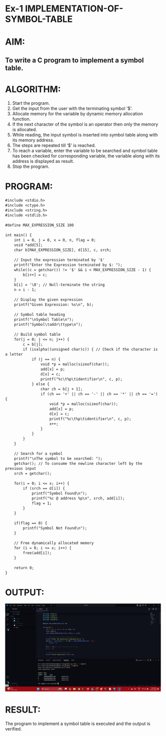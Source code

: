 # Ex-1 IMPLEMENTATION-OF-SYMBOL-TABLE
# AIM:
## To write a C program to implement a symbol table.
# ALGORITHM:
1.	Start the program.
2.	Get the input from the user with the terminating symbol ‘$’.
3.	Allocate memory for the variable by dynamic memory allocation function.
4.	If the next character of the symbol is an operator then only the memory is allocated.
5.	While reading, the input symbol is inserted into symbol table along with its memory address.
6.	The steps are repeated till ‘$’ is reached.
7.	To reach a variable, enter the variable to be searched and symbol table has been checked for corresponding variable, the variable along with its address is displayed as result.
8.	Stop the program. 
# PROGRAM:
```
#include <stdio.h> 
#include <ctype.h> 
#include <string.h> 
#include <stdlib.h>

#define MAX_EXPRESSION_SIZE 100

int main() {
    int i = 0, j = 0, x = 0, n, flag = 0; 
    void *add[5];
    char b[MAX_EXPRESSION_SIZE], d[15], c, srch;

    // Input the expression terminated by '$'
    printf("Enter the Expression terminated by $: ");
    while((c = getchar()) != '$' && i < MAX_EXPRESSION_SIZE - 1) { 
        b[i++] = c;
    }
    b[i] = '\0'; // Null-terminate the string
    n = i - 1;

    // Display the given expression
    printf("Given Expression: %s\n", b);

    // Symbol table heading
    printf("\nSymbol Table\n"); 
    printf("Symbol\taddr\ttype\n");

    // Build symbol table
    for(j = 0; j <= n; j++) { 
        c = b[j];
        if (isalpha((unsigned char)c)) { // Check if the character is a letter
            if (j == n) {
                void *p = malloc(sizeof(char)); 
                add[x] = p;
                d[x] = c; 
                printf("%c\t%p\tidentifier\n", c, p);
            } else {
                char ch = b[j + 1];
                if (ch == '+' || ch == '-' || ch == '*' || ch == '=') { 
                    void *p = malloc(sizeof(char));
                    add[x] = p;
                    d[x] = c; 
                    printf("%c\t%p\tidentifier\n", c, p); 
                    x++;
                }
            }
        }
    }

    // Search for a symbol
    printf("\nThe symbol to be searched: "); 
    getchar(); // To consume the newline character left by the previous input
    srch = getchar();
    
    for(i = 0; i <= x; i++) { 
        if (srch == d[i]) {
            printf("Symbol Found\n"); 
            printf("%c @ address %p\n", srch, add[i]); 
            flag = 1;
        }
    }

    if(flag == 0) {
        printf("Symbol Not Found\n");
    }

    // Free dynamically allocated memory
    for (i = 0; i <= x; i++) {
        free(add[i]);
    }

    return 0;
}
```
# OUTPUT:

![image](1.png)

# RESULT:
The program to implement a symbol table is executed and the output is verified.
